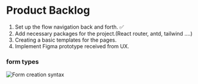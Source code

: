 # Product Backlog

1. Set up the flow navigation back and forth. ✅
2. Add necessary packages for the project.(React router, antd, tailwind ....)
3. Creating a basic templates for the pages.
4. Implement Figma prototype received from UX.

### form types

![Form creation syntax](https://res.cloudinary.com/frank2021/image/upload/v1678201324/hyperStuff/code_uiypwi.png)
